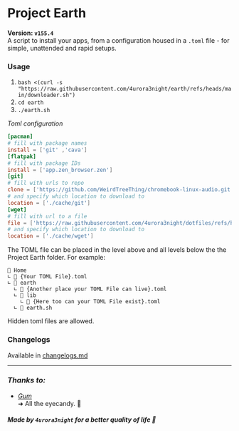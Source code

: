 # Project Earth 
**Version: `v155.4`** \
A script to install your apps, from a configuration housed in a `.toml` file - for simple, unattended and rapid setups. 

### Usage
1. `bash <(curl -s "https://raw.githubusercontent.com/4urora3night/earth/refs/heads/main/downloader.sh")`
2. `cd earth`
3. `./earth.sh`

_Toml configuration_
```toml
[pacman]
# fill with package names
install = ['git' ,'cava']
[flatpak]
# fill with package IDs
install = ['app.zen_browser.zen']
[git]
# fill with urls to repo 
clone = ['https://github.com/WeirdTreeThing/chromebook-linux-audio.git']
# and specify which location to download to
location = ['./cache/git']
[wget]
# fill with url to a file
file = ['https://raw.githubusercontent.com/4urora3night/dotfiles/refs/heads/main/pac.toml']
# and specify which location to download to
location = ['./cache/wget']
```

The TOML file can be placed in the level above and all levels below the the Project Earth folder. For example:
```
📁 Home
∟ 📄 {Your TOML File}.toml
∟ 📁 earth
  ∟ 📄 {Another place your TOML File can live}.toml
  ∟ 📁 lib
    ∟ 📄 {Here too can your TOML File exist}.toml
  ∟ 📄 earth.sh
```
Hidden toml files are allowed.



### Changelogs 
Available in  [changelogs.md](https://github.com/4urora3night/earth/blob/tera/changelog.md)

---
### *Thanks to:*
- [*Gum*](https://github.com/charmbracelet/gum) \
	➜ All the eyecandy. 👀
	
##### Made by `4urora3night` for a better quality of life 🌟
